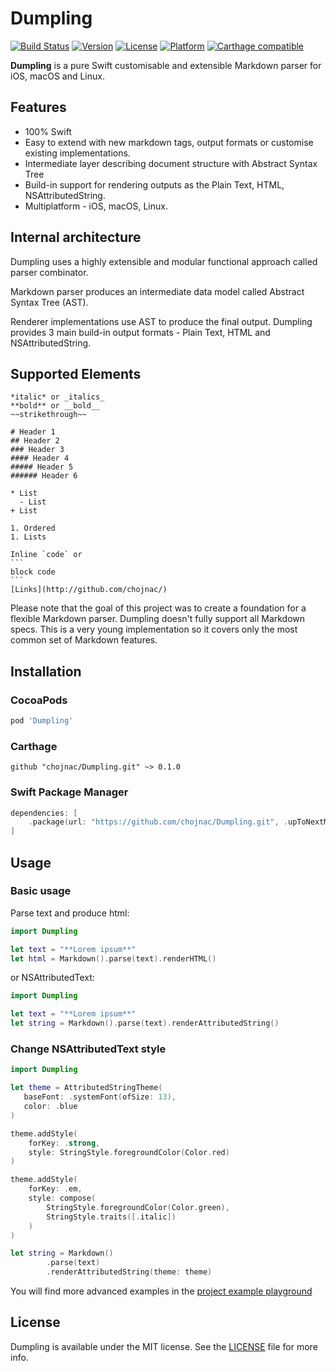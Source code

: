 # Dumpling

[![Build Status](https://github.com/chojnac/Dumpling/actions/workflows/ci-mac.yaml/badge.svg?branch=main)](https://github.com/chojnac/Dumpling/actions/workflows/ci-mac.yaml)
[![Version](https://img.shields.io/cocoapods/v/Dumpling.svg?style=flat)](https://cocoapods.org/pods/Dumpling)
[![License](https://img.shields.io/cocoapods/l/Dumpling.svg?style=flat)](https://cocoapods.org/pods/Dumpling)
[![Platform](https://img.shields.io/cocoapods/p/Dumpling.svg?style=flat)](https://cocoapods.org/pods/Dumpling)
[![Carthage compatible](https://img.shields.io/badge/Carthage-compatible-4BC51D.svg?style=flat)](https://github.com/Carthage/Carthage)

**Dumpling** is a pure Swift customisable and extensible Markdown parser for iOS, macOS and Linux.  

## Features

- 100% Swift
- Easy to extend with new markdown tags, output formats or customise existing implementations.
- Intermediate layer describing document structure with Abstract Syntax Tree
- Build-in support for rendering outputs as the Plain Text, HTML, NSAttributedString.
- Multiplatform - iOS, macOS, Linux.

## Internal architecture

Dumpling uses a highly extensible and modular functional approach called parser combinator.

Markdown parser produces an intermediate data model called Abstract Syntax Tree (AST).

Renderer implementations use AST to produce the final output. Dumpling provides 3 main build-in output formats - Plain Text, HTML and NSAttributedString.

## Supported Elements

````
*italic* or _italics_
**bold** or __bold__
~~strikethrough~~

# Header 1
## Header 2
### Header 3
#### Header 4
##### Header 5
###### Header 6

* List
  - List
+ List

1. Ordered 
1. Lists

Inline `code` or 
``` 
block code
```
[Links](http://github.com/chojnac/)
````

Please note that the goal of this project was to create a foundation for a  flexible Markdown parser. Dumpling doesn't fully support all Markdown specs. This is a very young implementation so it covers only the most common set of Markdown features. 

## Installation

### CocoaPods

```ruby
pod 'Dumpling'
```
### Carthage

```
github "chojnac/Dumpling.git" ~> 0.1.0
```

### Swift Package Manager

```swift
dependencies: [
    .package(url: "https://github.com/chojnac/Dumpling.git", .upToNextMajor(from: "0.1.0"))
]
```


## Usage

### Basic usage
Parse text and produce html:

```swift
import Dumpling 

let text = "**Lorem ipsum**"
let html = Markdown().parse(text).renderHTML()
```

or NSAttributedText:

```swift
import Dumpling 

let text = "**Lorem ipsum**"
let string = Markdown().parse(text).renderAttributedString()
```

### Change NSAttributedText style

```swift
import Dumpling 

let theme = AttributedStringTheme(
   baseFont: .systemFont(ofSize: 13),
   color: .blue
)

theme.addStyle(
    forKey: .strong,
    style: StringStyle.foregroundColor(Color.red)
)

theme.addStyle(
    forKey: .em,
    style: compose(
        StringStyle.foregroundColor(Color.green),
        StringStyle.traits([.italic])
    )
)

let string = Markdown()
        .parse(text)
        .renderAttributedString(theme: theme)
```

You will find more advanced examples in the [project example playground](https://github.com/chojnac/Dumpling/tree/main/Examples/Playground.playground)

## License

Dumpling is available under the MIT license. See the [LICENSE](https://github.com/chojnac/Dumpling/blob/master/LICENSE) file for more info.
